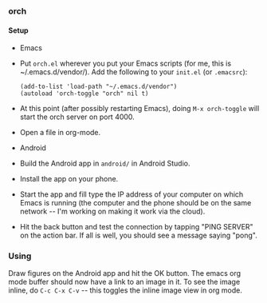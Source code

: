 ### orch

#### Setup

- Emacs
 - Put `orch.el` wherever you put your Emacs scripts (for me, this is
   ~/.emacs.d/vendor/).  Add the following to your `init.el` (or
   `.emacsrc`):

       (add-to-list 'load-path "~/.emacs.d/vendor")
       (autoload 'orch-toggle "orch" nil t)

 - At this point (after possibly restarting Emacs), doing `M-x
   orch-toggle` will start the orch server on port 4000.
  
 - Open a file in org-mode.
  

- Android
 - Build the Android app in `android/` in Android Studio.
 - Install the app on your phone.
 - Start the app and fill type the IP address of your computer on
   which Emacs is running (the computer and the phone should be
   on the same network -- I'm working on making it work via the
   cloud).
 - Hit the back button and test the connection by tapping "PING SERVER"
   on the action bar. If all is well, you should see a message saying
   "pong".
 
### Using

Draw figures on the Android app and hit the OK button. The emacs org
mode buffer should now have a link to an image in it. To see the image
inline, do `C-c C-x C-v` -- this toggles the inline image view in org
mode.

